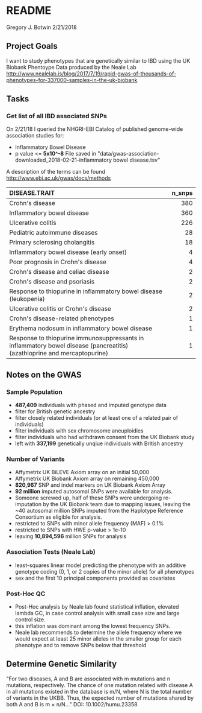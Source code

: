 README
================
Gregory J. Botwin
2/21/2018

Project Goals
-------------

I want to study phenotypes that are genetically similar to IBD using the UK Biobank Phentoype Data produced by the Neale Lab <http://www.nealelab.is/blog/2017/7/19/rapid-gwas-of-thousands-of-phenotypes-for-337000-samples-in-the-uk-biobank>

Tasks
-----

### Get list of all IBD associated SNPs

On 2/21/18 I queried the NHGRI-EBI Catalog of published genome-wide association studies for:
- Inflammatory Bowel Disease
- p value &lt;= **5x10^-8** File saved in "data/gwas-association-downloaded\_2018-02-21-inflammatory bowel disease.tsv"

A description of the terms can be found <http://www.ebi.ac.uk/gwas/docs/methods>

| DISEASE.TRAIT                                                                                                            |  n\_snps|
|:-------------------------------------------------------------------------------------------------------------------------|--------:|
| Crohn's disease                                                                                                          |      380|
| Inflammatory bowel disease                                                                                               |      360|
| Ulcerative colitis                                                                                                       |      226|
| Pediatric autoimmune diseases                                                                                            |       28|
| Primary sclerosing cholangitis                                                                                           |       18|
| Inflammatory bowel disease (early onset)                                                                                 |        4|
| Poor prognosis in Crohn's disease                                                                                        |        4|
| Crohn's disease and celiac disease                                                                                       |        2|
| Crohn's disease and psoriasis                                                                                            |        2|
| Response to thiopurine in inflammatory bowel disease (leukopenia)                                                        |        2|
| Ulcerative colitis or Crohn's disease                                                                                    |        2|
| Crohn's disease-related phenotypes                                                                                       |        1|
| Erythema nodosum in inflammatory bowel disease                                                                           |        1|
| Response to thiopurine immunosuppressants in inflammatory bowel disease (pancreatitis) (azathioprine and mercaptopurine) |        1|

Notes on the GWAS
-----------------

### Sample Population

-   **487,409** individuals with phased and imputed genotype data
-   filter for British genetic ancestry
-   filter closely related individuals (or at least one of a related pair of individuals)
-   filter individuals with sex chromosome aneuploidies
-   filter individuals who had withdrawn consent from the UK Biobank study
-   left with **337,199** genetically unqiue individuals with British ancestry

### Number of Variants

-   Affymetrix UK BiLEVE Axiom array on an initial 50,000
-   Affymetrix UK Biobank Axiom array on remaining 450,000
-   **820,967** SNP and indel markers on UK Biobank Axiom Array
-   **92 million** imputed autosomal SNPs were available for analysis.
-   Someone screwed up, half of these SNPs were undergoing re-imputation by the UK Biobank team due to mapping issues, leaving the ~40 autosomal million SNPs imputed from the Haplotype Reference Consortium as eligible for analysis.
-   restricted to SNPs with minor allele frequency (MAF) &gt; 0.1%
-   restricted to SNPs with HWE p-value &gt; 1e-10
-   leaving **10,894,596** million SNPs for analysis

### Association Tests (Neale Lab)

-   least-squares linear model predicting the phenotype with an additive genotype coding (0, 1, or 2 copies of the minor allele) for all phenotypes
-   sex and the first 10 principal components provided as covariates

### Post-Hoc QC

-   Post-Hoc analysis by Neale lab found statistical inflation, elevated lambda GC, in case control analysis with small case size and large control size.
-   this inflation was dominant among the lowest frequency SNPs.
-   Neale lab recommends to determine the allele frequency where we would expect at least 25 minor alleles in the smaller group for each phenotype and to remove SNPs below that threshold

Determine Genetic Similarity
----------------------------

"For two diseases, A and B are associated with m mutations and n mutations, respectively. The chance of one mutation related with disease A in all mutations existed in the database is m/N, where N is the total number of variants in the UKBB. Thus, the expected number of mutations shared by both A and B is m × n/N..." DOI: 10.1002/humu.23358

